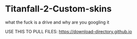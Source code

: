 # Titanfall-2-Custom-skins
what the fuck is a drive and why are you googling it

USE THIS TO PULL FILES:
https://download-directory.github.io
